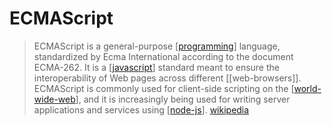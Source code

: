 # ECMAScript

> ECMAScript is a general-purpose [[programming]] language, standardized by Ecma International according to the document ECMA-262. It is a [[javascript]] standard meant to ensure the interoperability of Web pages across different [[web-browsers]]. ECMAScript is commonly used for client-side scripting on the [[world-wide-web]], and it is increasingly being used for writing server applications and services using [[node-js]]. [wikipedia][1]

[1]: https://en.wikipedia.org/wiki/ECMAScript
[//begin]: # "Autogenerated link references for markdown compatibility"
[programming]: programming "Programming"
[javascript]: javascript "Javascript"
[world-wide-web]: world-wide-web "World Wide Web"
[node-js]: node-js "Node.js"
[//end]: # "Autogenerated link references"
